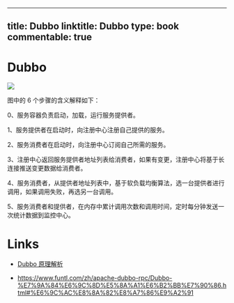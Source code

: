 
---
title: Dubbo
linktitle: Dubbo
type: book
commentable: true
---

# Dubbo

![](https://tva1.sinaimg.cn/large/007rAy9hgy1g2uxeyyhdfj30t20hc3za.jpg)

图中的 6 个步骤的含义解释如下：

0、服务容器负责启动，加载，运行服务提供者。

1、服务提供者在启动时，向注册中心注册自己提供的服务。

2、服务消费者在启动时，向注册中心订阅自己所需的服务。

3、注册中心返回服务提供者地址列表给消费者，如果有变更，注册中心将基于长连接推送变更数据给消费者。

4、服务消费者，从提供者地址列表中，基于软负载均衡算法，选一台提供者进行调用，如果调用失败，再选另一台调用。

5、服务消费者和提供者，在内存中累计调用次数和调用时间，定时每分钟发送一次统计数据到监控中心。

# Links

- [Dubbo 原理解析](http://blog.csdn.net/column/details/learningdubbo.html)

- https://www.funtl.com/zh/apache-dubbo-rpc/Dubbo-%E7%9A%84%E6%9C%8D%E5%8A%A1%E6%B2%BB%E7%90%86.html#%E6%9C%AC%E8%8A%82%E8%A7%86%E9%A2%91

    